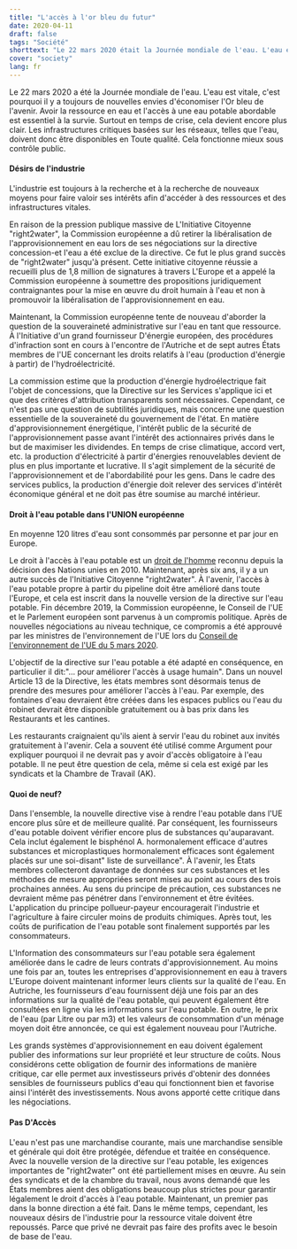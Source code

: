 ```yaml
---
title: "L'accès à l'or bleu du futur"
date: 2020-04-11
draft: false
tags: "Société"
shorttext: "Le 22 mars 2020 était la Journée mondiale de l'eau. L'eau est vitale, c'est pourquoi il y a toujours de nouveaux désirs d'exploiter l'or bleu du futur."
cover: "society"
lang: fr
---
```


Le 22 mars 2020 a été la Journée mondiale de l'eau. L'eau est vitale, c'est pourquoi il y a toujours de nouvelles envies d'économiser l'Or bleu de l'avenir. Avoir la ressource en eau et l'accès à une eau potable abordable est essentiel à la survie. Surtout en temps de crise, cela devient encore plus clair. Les infrastructures critiques basées sur les réseaux, telles que l'eau, doivent donc être disponibles en Toute qualité. Cela fonctionne mieux sous contrôle public.

#### Désirs de l'industrie

L'industrie est toujours à la recherche et à la recherche de nouveaux moyens pour faire valoir ses intérêts afin d'accéder à des ressources et des infrastructures vitales.

En raison de la pression publique massive de L'Initiative Citoyenne "right2water", la Commission européenne a dû retirer la libéralisation de l'approvisionnement en eau lors de ses négociations sur la directive concession-et l'eau a été exclue de la directive. Ce fut le plus grand succès de "right2water" jusqu'à présent. Cette initiative citoyenne réussie a recueilli plus de 1,8 million de signatures à travers L'Europe et a appelé la Commission européenne à soumettre des propositions juridiquement contraignantes pour la mise en œuvre du droit humain à l'eau et non à promouvoir la libéralisation de l'approvisionnement en eau.

Maintenant, la Commission européenne tente de nouveau d'aborder la question de la souveraineté administrative sur l'eau en tant que ressource. À l'Initiative d'un grand fournisseur D'énergie européen, des procédures d'infraction sont en cours à l'encontre de l'Autriche et de sept autres États membres de l'UE concernant les droits relatifs à l'eau (production d'énergie à partir) de l'hydroélectricité.

La commission estime que la production d'énergie hydroélectrique fait l'objet de concessions, que la Directive sur les Services s'applique ici et que des critères d'attribution transparents sont nécessaires. Cependant, ce n'est pas une question de subtilités juridiques, mais concerne une question essentielle de la souveraineté du gouvernement de l'état. En matière d'approvisionnement énergétique, l'intérêt public de la sécurité de l'approvisionnement passe avant l'intérêt des actionnaires privés dans le but de maximiser les dividendes. En temps de crise climatique, accord vert, etc. la production d'électricité à partir d'énergies renouvelables devient de plus en plus importante et lucrative. Il s'agit simplement de la sécurité de l'approvisionnement et de l'abordabilité pour les gens. Dans le cadre des services publics, la production d'énergie doit relever des services d'intérêt économique général et ne doit pas être soumise au marché intérieur.

#### Droit à l'eau potable dans l'UNION européenne

En moyenne 120 litres d'eau sont consommés par personne et par jour en Europe.

Le droit à l'accès à l'eau potable est un [droit de l'homme](/static/downloads/A_RES_64_292_E.pdf "The human right to water and sanitation ") reconnu depuis la décision des Nations unies en 2010. Maintenant, après six ans, il y a un autre succès de l'Initiative Citoyenne "right2water". À l'avenir, l'accès à l'eau potable propre à partir du pipeline doit être amélioré dans toute l'Europe, et cela est inscrit dans la nouvelle version de la directive sur l'eau potable. Fin décembre 2019, la Commission européenne, le Conseil de l'UE et le Parlement européen sont parvenus à un compromis politique. Après de nouvelles négociations au niveau technique, ce compromis a été approuvé par les ministres de l'environnement de l'UE lors du [Conseil de l'environnement de l'UE du 5 mars 2020](https://www.consilium.europa.eu/en/meetings/env/2019/03/05/ "Environment Council, 5 March 2019").

L'objectif de la directive sur l'eau potable a été adapté en conséquence, en particulier il dit:"... pour améliorer l'accès à usage humain". Dans un nouvel Article 13 de la Directive, les états membres sont désormais tenus de prendre des mesures pour améliorer l'accès à l'eau. Par exemple, des fontaines d'eau devraient être créées dans les espaces publics ou l'eau du robinet devrait être disponible gratuitement ou à bas prix dans les Restaurants et les cantines.

Les restaurants craignaient qu'ils aient à servir l'eau du robinet aux invités gratuitement à l'avenir. Cela a souvent été utilisé comme Argument pour expliquer pourquoi il ne devrait pas y avoir d'accès obligatoire à l'eau potable. Il ne peut être question de cela, même si cela est exigé par les syndicats et la Chambre de Travail (AK).

#### Quoi de neuf?

Dans l'ensemble, la nouvelle directive vise à rendre l'eau potable dans l'UE encore plus sûre et de meilleure qualité. Par conséquent, les fournisseurs d'eau potable doivent vérifier encore plus de substances qu'auparavant. Cela inclut également le bisphénol A. hormonalement efficace d'autres substances et microplastiques hormonalement efficaces sont également placés sur une soi-disant" liste de surveillance". À l'avenir, les États membres collecteront davantage de données sur ces substances et les méthodes de mesure appropriées seront mises au point au cours des trois prochaines années. Au sens du principe de précaution, ces substances ne devraient même pas pénétrer dans l'environnement et être évitées. L'application du principe pollueur-payeur encouragerait l'industrie et l'agriculture à faire circuler moins de produits chimiques. Après tout, les coûts de purification de l'eau potable sont finalement supportés par les consommateurs.

L'Information des consommateurs sur l'eau potable sera également améliorée dans le cadre de leurs contrats d'approvisionnement. Au moins une fois par an, toutes les entreprises d'approvisionnement en eau à travers L'Europe doivent maintenant informer leurs clients sur la qualité de l'eau. En Autriche, les fournisseurs d'eau fournissent déjà une fois par an des informations sur la qualité de l'eau potable, qui peuvent également être consultées en ligne via les informations sur l'eau potable. En outre, le prix de l'eau (par Litre ou par m3) et les valeurs de consommation d'un ménage moyen doit être annoncée, ce qui est également nouveau pour l'Autriche.

Les grands systèmes d'approvisionnement en eau doivent également publier des informations sur leur propriété et leur structure de coûts. Nous considérons cette obligation de fournir des informations de manière critique, car elle permet aux investisseurs privés d'obtenir des données sensibles de fournisseurs publics d'eau qui fonctionnent bien et favorise ainsi l'intérêt des investissements. Nous avons apporté cette critique dans les négociations.

#### Pas D'Accès

L'eau n'est pas une marchandise courante, mais une marchandise sensible et générale qui doit être protégée, défendue et traitée en conséquence. Avec la nouvelle version de la directive sur l'eau potable, les exigences importantes de "right2water" ont été partiellement mises en œuvre. Au sein des syndicats et de la chambre du travail, nous avons demandé que les États membres aient des obligations beaucoup plus strictes pour garantir légalement le droit d'accès à l'eau potable. Maintenant, un premier pas dans la bonne direction a été fait. Dans le même temps, cependant, les nouveaux désirs de l'industrie pour la ressource vitale doivent être repoussés. Parce que privé ne devrait pas faire des profits avec le besoin de base de l'eau.
